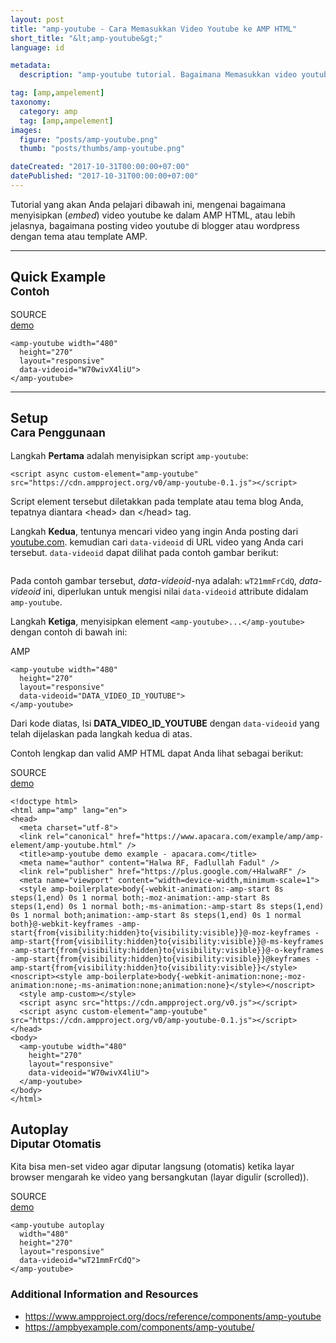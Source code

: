 ```yaml
---
layout: post
title: "amp-youtube - Cara Memasukkan Video Youtube ke AMP HTML"
short_title: "&lt;amp-youtube&gt;"
language: id

metadata:
  description: "amp-youtube tutorial. Bagaimana Memasukkan video youtube ke halaman AMP atau postingan blogger dengan template AMP HTML yang benar dan valid"

tag: [amp,ampelement]
taxonomy:
  category: amp
  tag: [amp,ampelement]  
images:
  figure: "posts/amp-youtube.png"
  thumb: "posts/thumbs/amp-youtube.png"

dateCreated: "2017-10-31T00:00:00+07:00"
datePublished: "2017-10-31T00:00:00+07:00"
---
```

<p class="lead">Tutorial yang akan Anda pelajari dibawah ini, mengenai bagaimana menyisipkan (<em>embed</em>) video youtube ke dalam AMP HTML, atau lebih jelasnya, bagaimana posting video youtube di blogger atau wordpress dengan tema atau template AMP.</p>
<hr /> 
<h2 class="title-sub bd-primary bd-left bd-left-only">Quick Example
<br /><small>Contoh</small>
</h2>
<div class="icard">
  <div class="icard-heading clearfix co-wh bg-tw2">
    <div class="icard-bar">
      <div class="icard-bar-left pull-left">
        <i class="fa fa-ampproject co-primary" aria-hidden="true"></i>
        <span>SOURCE</span>
      </div>
      <div class="icard-bar-right pull-right">
        <a href="https://www.apacara.com/example/amp/amp-element/amp-youtube.html" target="_blank"><span>demo</span><i class="fa fa-external-link" role="button"></i></a>
      </div>
    </div>
  </div>
  <div class="icard-body icode itheme bg-gr3">
<pre class="prettyprint highlight  language-markup"><code data-language="html" class="inline  language-markup"><span class="token tag"><span class="token tag"><span class="token punctuation">&lt;</span>amp-youtube</span> <span class="token attr-name">width</span><span class="token attr-value"><span class="token punctuation">=</span><span class="token punctuation">"</span>480<span class="token punctuation">"</span></span>
  <span class="token attr-name">height</span><span class="token attr-value"><span class="token punctuation">=</span><span class="token punctuation">"</span>270<span class="token punctuation">"</span></span>
  <span class="token attr-name">layout</span><span class="token attr-value"><span class="token punctuation">=</span><span class="token punctuation">"</span>responsive<span class="token punctuation">"</span></span>
  <span class="token attr-name">data-videoid</span><span class="token attr-value"><span class="token punctuation">=</span><span class="token punctuation">"</span>W70wivX4liU<span class="token punctuation">"</span></span><span class="token punctuation">&gt;</span></span>
<span class="token tag"><span class="token tag"><span class="token punctuation">&lt;/</span>amp-youtube</span><span class="token punctuation">&gt;</span></span></code>
</pre>
  </div>
</div>
<!-- HR =*=*=*=*=*=*=*=*=*=*=*=*=*=*=*=*=*=*=* -->
<hr />
<!-- *=*=*=*=*=*=*=*=*=*=*=*=*=*=*=*=*=*=*=*=* -->
<h2 class="title-sub bd-primary bd-left bd-left-only">Setup
<br /><small>Cara Penggunaan</small>
</h2>

<p>Langkah <strong>Pertama</strong> adalah menyisipkan script <code>amp-youtube</code>:</p>
<div class="icard">
  <div class="icard-body icode itheme">
<pre class="prettyprint highlight language-markup"><code class="inline  language-markup"><span class="token tag"><span class="token tag"><span class="token punctuation">&lt;</span>script</span> <span class="token attr-name">async</span> <span class="token attr-name">custom-element</span><span class="token attr-value"><span class="token punctuation">=</span><span class="token punctuation">"</span>amp-youtube<span class="token punctuation">"</span></span> <span class="token attr-name">src</span><span class="token attr-value"><span class="token punctuation">=</span><span class="token punctuation">"</span>https://cdn.ampproject.org/v0/amp-youtube-0.1.js<span class="token punctuation">"</span></span><span class="token punctuation">&gt;</span></span><span class="token script language-javascript"></span><span class="token tag"><span class="token tag"><span class="token punctuation">&lt;/</span>script</span><span class="token punctuation">&gt;</span></span></code>
</pre>
  </div>
</div>
<p>Script element tersebut diletakkan pada template atau tema blog Anda, tepatnya diantara &lt;head&gt; dan &lt;/head&gt; tag.</p>
<p>Langkah <strong>Kedua</strong>, tentunya mencari video yang ingin Anda posting dari <a target="_blank" rel="nofollow" href="https://www.youtube.com/halwarf">youtube.com</a>. kemudian cari <code>data-videoid</code> di URL video yang Anda cari tersebut. <code>data-videoid</code> dapat dilihat pada contoh gambar berikut:</p>
<amp-img alt="amp-youtube-data-videoid" layout="responsive" width="650" height="470"  tabindex="0" src="https://www.apacara.com/media/posts/amp-youtube-data-videoid.png" ><noscript><div class="img-responsive"><img src="https://www.apacara.com/media/posts/amp-youtube-data-videoid.png" alt="" /></div></noscript></amp-img>
<p>Pada contoh gambar tersebut, <em>data-videoid</em>-nya adalah: <code>wT21mmFrCdQ</code>, <em>data-videoid</em> ini, diperlukan untuk mengisi nilai <code>data-videoid</code> attribute didalam <code>amp-youtube</code>.</p>
<p>Langkah <strong>Ketiga</strong>, menyisipkan element <code>&lt;amp-youtube&gt;...&lt;/amp-youtube&gt;</code> dengan contoh di bawah ini:</p>
<div class="icard">
  <div class="icard-heading clearfix co-wh bg-tw2">
    <div class="icard-bar">
      <div class="icard-bar-left pull-left">
        <i class="fa fa-ampproject" aria-hidden="true"></i>
        <span>AMP</span>
      </div>
    </div>
  </div>
  <div class="icard-body icode itheme">
<pre class="prettyprint highlight max-height language-markup"><code data-language="html" class="html  language-markup"><span class="token tag"><span class="token tag"><span class="token punctuation">&lt;</span>amp-youtube</span> <span class="token attr-name">width</span><span class="token attr-value"><span class="token punctuation">=</span><span class="token punctuation">"</span>480<span class="token punctuation">"</span></span>
  <span class="token attr-name">height</span><span class="token attr-value"><span class="token punctuation">=</span><span class="token punctuation">"</span>270<span class="token punctuation">"</span></span>
  <span class="token attr-name">layout</span><span class="token attr-value"><span class="token punctuation">=</span><span class="token punctuation">"</span>responsive<span class="token punctuation">"</span></span>
  <span class="token attr-name">data-videoid</span><span class="token attr-value"><span class="token punctuation">=</span><span class="token punctuation">"</span>DATA_VIDEO_ID_YOUTUBE<span class="token punctuation">"</span></span><span class="token punctuation">&gt;</span></span>
<span class="token tag"><span class="token tag"><span class="token punctuation">&lt;/</span>amp-youtube</span><span class="token punctuation">&gt;</span></span></code>
</pre>
  </div>
</div>
<p>Dari kode diatas, Isi <strong>DATA_VIDEO_ID_YOUTUBE</strong> dengan <code>data-videoid</code> yang telah dijelaskan pada langkah kedua di atas.</p>

<p>Contoh lengkap dan valid AMP HTML dapat Anda lihat sebagai berikut:</p>
<div class="icard">
  <div class="icard-heading clearfix co-wh bg-tw2">
    <div class="icard-bar">
      <div class="icard-bar-left pull-left">
        <i class="fa fa-ampproject co-primary" aria-hidden="true"></i>
        <span>SOURCE</span>
      </div>
      <div class="icard-bar-right pull-right">
        <a href="https://www.apacara.com/example/amp/amp-element/amp-youtube.html" target="_blank"><span>demo</span><i class="fa fa-external-link" role="button"></i></a>
      </div>
    </div>
  </div>
  <div class="icard-body icode itheme bg-gr3">
<pre class="prettyprint highlight  language-markup"><code data-language="html" class="inline  language-markup"><span class="token doctype">&lt;!doctype html&gt;</span>
<span class="token tag"><span class="token tag"><span class="token punctuation">&lt;</span>html</span> <span class="token attr-name">amp</span><span class="token attr-value"><span class="token punctuation">=</span><span class="token punctuation">"</span>amp<span class="token punctuation">"</span></span> <span class="token attr-name">lang</span><span class="token attr-value"><span class="token punctuation">=</span><span class="token punctuation">"</span>en<span class="token punctuation">"</span></span><span class="token punctuation">&gt;</span></span>
<span class="token tag"><span class="token tag"><span class="token punctuation">&lt;</span>head</span><span class="token punctuation">&gt;</span></span>
  <span class="token tag"><span class="token tag"><span class="token punctuation">&lt;</span>meta</span> <span class="token attr-name">charset</span><span class="token attr-value"><span class="token punctuation">=</span><span class="token punctuation">"</span>utf-8<span class="token punctuation">"</span></span><span class="token punctuation">&gt;</span></span>
  <span class="token tag"><span class="token tag"><span class="token punctuation">&lt;</span>link</span> <span class="token attr-name">rel</span><span class="token attr-value"><span class="token punctuation">=</span><span class="token punctuation">"</span>canonical<span class="token punctuation">"</span></span> <span class="token attr-name">href</span><span class="token attr-value"><span class="token punctuation">=</span><span class="token punctuation">"</span>https://www.apacara.com/example/amp/amp-element/amp-youtube.html<span class="token punctuation">"</span></span> <span class="token punctuation">/&gt;</span></span>
  <span class="token tag"><span class="token tag"><span class="token punctuation">&lt;</span>title</span><span class="token punctuation">&gt;</span></span>amp-youtube demo example - apacara.com<span class="token tag"><span class="token tag"><span class="token punctuation">&lt;/</span>title</span><span class="token punctuation">&gt;</span></span>
  <span class="token tag"><span class="token tag"><span class="token punctuation">&lt;</span>meta</span> <span class="token attr-name">name</span><span class="token attr-value"><span class="token punctuation">=</span><span class="token punctuation">"</span>author<span class="token punctuation">"</span></span> <span class="token attr-name">content</span><span class="token attr-value"><span class="token punctuation">=</span><span class="token punctuation">"</span>Halwa RF, Fadlullah Fadul<span class="token punctuation">"</span></span> <span class="token punctuation">/&gt;</span></span>
  <span class="token tag"><span class="token tag"><span class="token punctuation">&lt;</span>link</span> <span class="token attr-name">rel</span><span class="token attr-value"><span class="token punctuation">=</span><span class="token punctuation">"</span>publisher<span class="token punctuation">"</span></span> <span class="token attr-name">href</span><span class="token attr-value"><span class="token punctuation">=</span><span class="token punctuation">"</span>https://plus.google.com/+HalwaRF<span class="token punctuation">"</span></span> <span class="token punctuation">/&gt;</span></span>
  <span class="token tag"><span class="token tag"><span class="token punctuation">&lt;</span>meta</span> <span class="token attr-name">name</span><span class="token attr-value"><span class="token punctuation">=</span><span class="token punctuation">"</span>viewport<span class="token punctuation">"</span></span> <span class="token attr-name">content</span><span class="token attr-value"><span class="token punctuation">=</span><span class="token punctuation">"</span>width<span class="token punctuation">=</span>device-width,minimum-scale<span class="token punctuation">=</span>1<span class="token punctuation">"</span></span><span class="token punctuation">&gt;</span></span>
  <span class="token tag"><span class="token tag"><span class="token punctuation">&lt;</span>style</span> <span class="token attr-name">amp-boilerplate</span><span class="token punctuation">&gt;</span></span><span class="token style language-css"><span class="token selector">body</span><span class="token punctuation">{</span><span class="token property">-webkit-animation</span><span class="token punctuation">:</span>-amp-start 8s <span class="token function">steps</span><span class="token punctuation">(</span>1,end<span class="token punctuation">)</span> 0s 1 normal both<span class="token punctuation">;</span><span class="token property">-moz-animation</span><span class="token punctuation">:</span>-amp-start 8s <span class="token function">steps</span><span class="token punctuation">(</span>1,end<span class="token punctuation">)</span> 0s 1 normal both<span class="token punctuation">;</span><span class="token property">-ms-animation</span><span class="token punctuation">:</span>-amp-start 8s <span class="token function">steps</span><span class="token punctuation">(</span>1,end<span class="token punctuation">)</span> 0s 1 normal both<span class="token punctuation">;</span><span class="token property">animation</span><span class="token punctuation">:</span>-amp-start 8s <span class="token function">steps</span><span class="token punctuation">(</span>1,end<span class="token punctuation">)</span> 0s 1 normal both<span class="token punctuation">}</span><span class="token atrule"><span class="token rule">@-webkit-keyframes</span> -amp-start</span><span class="token punctuation">{</span><span class="token selector">from</span><span class="token punctuation">{</span><span class="token property">visibility</span><span class="token punctuation">:</span>hidden<span class="token punctuation">}</span><span class="token selector">to</span><span class="token punctuation">{</span><span class="token property">visibility</span><span class="token punctuation">:</span>visible<span class="token punctuation">}</span><span class="token punctuation">}</span><span class="token atrule"><span class="token rule">@-moz-keyframes</span> -amp-start</span><span class="token punctuation">{</span><span class="token selector">from</span><span class="token punctuation">{</span><span class="token property">visibility</span><span class="token punctuation">:</span>hidden<span class="token punctuation">}</span><span class="token selector">to</span><span class="token punctuation">{</span><span class="token property">visibility</span><span class="token punctuation">:</span>visible<span class="token punctuation">}</span><span class="token punctuation">}</span><span class="token atrule"><span class="token rule">@-ms-keyframes</span> -amp-start</span><span class="token punctuation">{</span><span class="token selector">from</span><span class="token punctuation">{</span><span class="token property">visibility</span><span class="token punctuation">:</span>hidden<span class="token punctuation">}</span><span class="token selector">to</span><span class="token punctuation">{</span><span class="token property">visibility</span><span class="token punctuation">:</span>visible<span class="token punctuation">}</span><span class="token punctuation">}</span><span class="token atrule"><span class="token rule">@-o-keyframes</span> -amp-start</span><span class="token punctuation">{</span><span class="token selector">from</span><span class="token punctuation">{</span><span class="token property">visibility</span><span class="token punctuation">:</span>hidden<span class="token punctuation">}</span><span class="token selector">to</span><span class="token punctuation">{</span><span class="token property">visibility</span><span class="token punctuation">:</span>visible<span class="token punctuation">}</span><span class="token punctuation">}</span><span class="token atrule"><span class="token rule">@keyframes</span> -amp-start</span><span class="token punctuation">{</span><span class="token selector">from</span><span class="token punctuation">{</span><span class="token property">visibility</span><span class="token punctuation">:</span>hidden<span class="token punctuation">}</span><span class="token selector">to</span><span class="token punctuation">{</span><span class="token property">visibility</span><span class="token punctuation">:</span>visible<span class="token punctuation">}</span><span class="token punctuation">}</span></span><span class="token tag"><span class="token tag"><span class="token punctuation">&lt;/</span>style</span><span class="token punctuation">&gt;</span></span><span class="token tag"><span class="token tag"><span class="token punctuation">&lt;</span>noscript</span><span class="token punctuation">&gt;</span></span><span class="token tag"><span class="token tag"><span class="token punctuation">&lt;</span>style</span> <span class="token attr-name">amp-boilerplate</span><span class="token punctuation">&gt;</span></span><span class="token style language-css"><span class="token selector">body</span><span class="token punctuation">{</span><span class="token property">-webkit-animation</span><span class="token punctuation">:</span>none<span class="token punctuation">;</span><span class="token property">-moz-animation</span><span class="token punctuation">:</span>none<span class="token punctuation">;</span><span class="token property">-ms-animation</span><span class="token punctuation">:</span>none<span class="token punctuation">;</span><span class="token property">animation</span><span class="token punctuation">:</span>none<span class="token punctuation">}</span></span><span class="token tag"><span class="token tag"><span class="token punctuation">&lt;/</span>style</span><span class="token punctuation">&gt;</span></span><span class="token tag"><span class="token tag"><span class="token punctuation">&lt;/</span>noscript</span><span class="token punctuation">&gt;</span></span>
  <span class="token tag"><span class="token tag"><span class="token punctuation">&lt;</span>style</span> <span class="token attr-name">amp-custom</span><span class="token punctuation">&gt;</span></span><span class="token style language-css"></span><span class="token tag"><span class="token tag"><span class="token punctuation">&lt;/</span>style</span><span class="token punctuation">&gt;</span></span>
  <span class="token tag"><span class="token tag"><span class="token punctuation">&lt;</span>script</span> <span class="token attr-name">async</span> <span class="token attr-name">src</span><span class="token attr-value"><span class="token punctuation">=</span><span class="token punctuation">"</span>https://cdn.ampproject.org/v0.js<span class="token punctuation">"</span></span><span class="token punctuation">&gt;</span></span><span class="token script language-javascript"></span><span class="token tag"><span class="token tag"><span class="token punctuation">&lt;/</span>script</span><span class="token punctuation">&gt;</span></span>
  <span class="token tag"><span class="token tag"><span class="token punctuation">&lt;</span>script</span> <span class="token attr-name">async</span> <span class="token attr-name">custom-element</span><span class="token attr-value"><span class="token punctuation">=</span><span class="token punctuation">"</span>amp-youtube<span class="token punctuation">"</span></span> <span class="token attr-name">src</span><span class="token attr-value"><span class="token punctuation">=</span><span class="token punctuation">"</span>https://cdn.ampproject.org/v0/amp-youtube-0.1.js<span class="token punctuation">"</span></span><span class="token punctuation">&gt;</span></span><span class="token script language-javascript"></span><span class="token tag"><span class="token tag"><span class="token punctuation">&lt;/</span>script</span><span class="token punctuation">&gt;</span></span>
<span class="token tag"><span class="token tag"><span class="token punctuation">&lt;/</span>head</span><span class="token punctuation">&gt;</span></span>
<span class="token tag"><span class="token tag"><span class="token punctuation">&lt;</span>body</span><span class="token punctuation">&gt;</span></span>
  <span class="token tag"><span class="token tag"><span class="token punctuation">&lt;</span>amp-youtube</span> <span class="token attr-name">width</span><span class="token attr-value"><span class="token punctuation">=</span><span class="token punctuation">"</span>480<span class="token punctuation">"</span></span>
    <span class="token attr-name">height</span><span class="token attr-value"><span class="token punctuation">=</span><span class="token punctuation">"</span>270<span class="token punctuation">"</span></span>
    <span class="token attr-name">layout</span><span class="token attr-value"><span class="token punctuation">=</span><span class="token punctuation">"</span>responsive<span class="token punctuation">"</span></span>
    <span class="token attr-name">data-videoid</span><span class="token attr-value"><span class="token punctuation">=</span><span class="token punctuation">"</span>W70wivX4liU<span class="token punctuation">"</span></span><span class="token punctuation">&gt;</span></span>
  <span class="token tag"><span class="token tag"><span class="token punctuation">&lt;/</span>amp-youtube</span><span class="token punctuation">&gt;</span></span>
<span class="token tag"><span class="token tag"><span class="token punctuation">&lt;/</span>body</span><span class="token punctuation">&gt;</span></span>
<span class="token tag"><span class="token tag"><span class="token punctuation">&lt;/</span>html</span><span class="token punctuation">&gt;</span></span></code>
</pre>
  </div>
</div>
<h2 class="title-sub bd-primary bd-left bd-left-only">Autoplay
<br /><small>Diputar Otomatis</small>
</h2>

<p>Kita bisa men-set video agar diputar langsung (otomatis) ketika layar browser mengarah ke video yang bersangkutan (layar digulir (scrolled)).</p>
<div class="icard">
  <div class="icard-heading clearfix co-wh bg-tw2">
    <div class="icard-bar">
      <div class="icard-bar-left pull-left">
        <i class="fa fa-ampproject co-primary" aria-hidden="true"></i>
        <span>SOURCE</span>
      </div>
      <div class="icard-bar-right pull-right">
        <a href="https://www.apacara.com/example/amp/amp-element/amp-youtube-autoplay.html" target="_blank"><span>demo</span><i class="fa fa-external-link" role="button"></i></a>
      </div>
    </div>
  </div>
  <div class="icard-body icode itheme bg-gr3">
<pre class="prettyprint highlight  language-markup"><code data-language="html" class="inline  language-markup"><span class="token tag"><span class="token tag"><span class="token punctuation">&lt;</span>amp-youtube</span> <span class="token attr-name">autoplay</span>
  <span class="token attr-name">width</span><span class="token attr-value"><span class="token punctuation">=</span><span class="token punctuation">"</span>480<span class="token punctuation">"</span></span>
  <span class="token attr-name">height</span><span class="token attr-value"><span class="token punctuation">=</span><span class="token punctuation">"</span>270<span class="token punctuation">"</span></span>
  <span class="token attr-name">layout</span><span class="token attr-value"><span class="token punctuation">=</span><span class="token punctuation">"</span>responsive<span class="token punctuation">"</span></span>
  <span class="token attr-name">data-videoid</span><span class="token attr-value"><span class="token punctuation">=</span><span class="token punctuation">"</span>wT21mmFrCdQ<span class="token punctuation">"</span></span><span class="token punctuation">&gt;</span></span>
<span class="token tag"><span class="token tag"><span class="token punctuation">&lt;/</span>amp-youtube</span><span class="token punctuation">&gt;</span></span></code>
</pre>
  </div>
</div>
<h3>Additional Information and Resources</h3>
<div class="sources bg-gr3 bordered p-space-v">
  <ul>
    <li><a rel="nofollow" href="https://www.ampproject.org/docs/reference/components/amp-youtube" target="_blank" class="text-muted">https://www.ampproject.org/docs/reference/components/amp-youtube</a></li>
    <li><a rel="nofollow" href="https://ampbyexample.com/components/amp-youtube/" target="_blank" class="text-muted">https://ampbyexample.com/components/amp-youtube/</a></li>
  </ul>
</div>